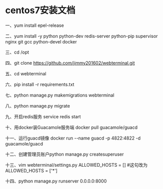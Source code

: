 # centos7安装文档
一、yum install epel-release

二、yum install -y python python-dev redis-server python-pip supervisor nginx git gcc python-devel docker

三、cd /opt

四、git clone https://github.com/jimmy201602/webterminal.git

五、cd webterminal

六、pip install -r requirements.txt

七、python manage.py makemigrations webterminal

八、python manage.py migrate

九、开启redis服务 service redis start

十、用docker装Guacamole服务端
docker pull guacamole/guacd

十一、运行guacd镜像 docker run --name guacd -p 4822:4822 -d guacamole/guacd

十二、创建管理员账户python manage.py createsuperuser

十三、vim webterminal/settings.py
ALLOWED_HOSTS = []   #这句改为  ALLOWED_HOSTS = ['*']

十四、python manage.py runserver 0.0.0.0:8000


